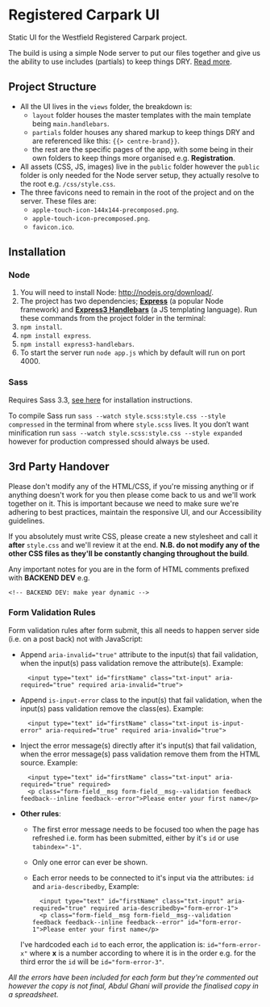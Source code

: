 # Registered Carpark UI

Static UI for the Westfield Registered Carpark project.

The build is using a simple Node server to put our files together and give us the ability to use includes (partials) to keep things DRY. [Read more](http://nodejs.org/).

## Project Structure

- All the UI lives in the `views` folder, the breakdown is:
  - `layout` folder houses the master templates with the main template being `main.handlebars`.
  - `partials` folder houses any shared markup to keep things DRY and are referenced like this: `{{> centre-brand}}`.
  - the rest are the specific pages of the app, with some being in their own folders to keep things more organised e.g. **Registration**.
- All assets (CSS, JS, images) live in the `public` folder however the `public` folder is only needed for the Node server setup, they actually resolve to the root e.g. `/css/style.css`.
- The three favicons need to remain in the root of the project and on the server. These files are:
  - `apple-touch-icon-144x144-precomposed.png`.
  - `apple-touch-icon-precomposed.png`.
  - `favicon.ico`.

## Installation

### Node

1. You will need to install Node: <http://nodejs.org/download/>.
2. The project has two dependencies; **[Express](https://github.com/visionmedia/express)** (a popular Node framework) and **[Express3 Handlebars](https://github.com/ericf/express3-handlebars)** (a JS templating language). Run these commands from the project folder in the terminal:
  1. `npm install`.
  2. `npm install express`.
  3. `npm install express3-handlebars`.
3. To start the server run `node app.js` which by default will run on port 4000.

### Sass

Requires Sass 3.3, [see here](http://sass-lang.com/install) for installation instructions.

To compile Sass run `sass --watch style.scss:style.css --style compressed` in the terminal from where `style.scss` lives. It you don’t want minification run `sass --watch style.scss:style.css --style expanded` however for production compressed should always be used.

## 3rd Party Handover

Please don't modify any of the HTML/CSS, if you're missing anything or if anything doesn't work for you then please come back to us and we'll work together on it. This is important because we need to make sure we're adhering to best practices, maintain the responsive UI, and our Accessibility guidelines.

If you absolutely must write CSS, please create a new stylesheet and call it **after** `style.css` and we'll review it at the end. **N.B. do not modify any of the other CSS files as they'll be constantly changing throughout the build**.

Any important notes for you are in the form of HTML comments prefixed with **BACKEND DEV** e.g.

    <!-- BACKEND DEV: make year dynamic -->

### Form Validation Rules

Form validation rules after form submit, this all needs to happen server side (i.e. on a post back) not with JavaScript:

- Append `aria-invalid="true"` attribute to the input(s) that fail validation, when the input(s) pass validation remove the attribute(s). Example: 

        <input type="text" id="firstName" class="txt-input" aria-required="true" required aria-invalid="true">
- Append `is-input-error` class to the input(s) that fail validation, when the input(s) pass validation remove the class(es). Example:
    
        <input type="text" id="firstName" class="txt-input is-input-error" aria-required="true" required aria-invalid="true">
- Inject the error message(s) directly after it's input(s) that fail validation, when the error message(s) pass validation remove them from the HTML source. Example:

        <input type="text" id="firstName" class="txt-input" aria-required="true" required>
        <p class="form-field__msg form-field__msg--validation feedback feedback--inline feedback--error">Please enter your first name</p>
- **Other rules**:
    - The first error message needs to be focused too when the page has refreshed i.e. form has been submitted, either by it's `id` or use `tabindex="-1"`.
    - Only one error can ever be shown.
    - Each error needs to be connected to it's input via the attributes: `id` and `aria-describedby`, Example:

            <input type="text" id="firstName" class="txt-input" aria-required="true" required aria-describedby="form-error-1">
            <p class="form-field__msg form-field__msg--validation feedback feedback--inline feedback--error" id="form-error-1">Please enter your first name</p>
    I've hardcoded each `id` to each error, the application is: `id="form-error-x"` where **x** is a number according to where it is in the order e.g. for the third error the `id` will be `id="form-error-3"`.

*All the errors have been included for each form but they're commented out however the copy is not final, Abdul Ghani will provide the finalised copy in a spreadsheet.*